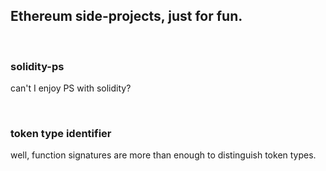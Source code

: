 ## Ethereum side-projects, just for fun.

<br>

### solidity-ps
can't I enjoy PS with solidity?

<br>

### token type identifier
well, function signatures are more than enough to distinguish token types.
